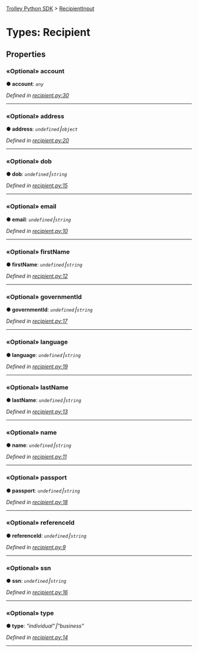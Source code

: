 [Trolley Python SDK](../README.md) > [RecipientInput](../types/recipient.md)



# Types: Recipient


## Properties
<a id="account"></a>

### «Optional» account

**●  account**:  *`any`* 

*Defined in [recipient.py:30](https://github.com/PaymentRails/python-sdk/tree/master/paymentrails/recipient.py#L29)*





___

<a id="address"></a>

### «Optional» address

**●  address**:  *`undefined`⎮`object`* 

*Defined in [recipient.py:20](https://github.com/PaymentRails/python-sdk/tree/master/paymentrails/recipient.py#L20)*





___

<a id="dob"></a>

### «Optional» dob

**●  dob**:  *`undefined`⎮`string`* 

*Defined in [recipient.py:15](https://github.com/PaymentRails/python-sdk/tree/master/paymentrails/recipient.py#L15)*




___

<a id="email"></a>

### «Optional» email

**●  email**:  *`undefined`⎮`string`* 

*Defined in [recipient.py:10](https://github.com/PaymentRails/python-sdk/tree/master/paymentrails/recipient.py#L10)*





___

<a id="firstname"></a>

### «Optional» firstName

**●  firstName**:  *`undefined`⎮`string`* 

*Defined in [recipient.py:12](https://github.com/PaymentRails/python-sdk/tree/master/paymentrails/recipient.py#L12)*





___

<a id="governmentid"></a>

### «Optional» governmentId

**●  governmentId**:  *`undefined`⎮`string`* 

*Defined in [recipient.py:17](https://github.com/PaymentRails/python-sdk/tree/master/paymentrails/recipient.py#L17)*





___

<a id="language"></a>

### «Optional» language

**●  language**:  *`undefined`⎮`string`* 

*Defined in [recipient.py:19](https://github.com/PaymentRails/python-sdk/tree/master/paymentrails/recipient.py#L19)*





___

<a id="lastname"></a>

### «Optional» lastName

**●  lastName**:  *`undefined`⎮`string`* 

*Defined in [recipient.py:13](https://github.com/PaymentRails/python-sdk/tree/master/paymentrails/recipient.py#L13)*





___

<a id="name"></a>

### «Optional» name

**●  name**:  *`undefined`⎮`string`* 

*Defined in [recipient.py:11](https://github.com/PaymentRails/python-sdk/tree/master/paymentrails/recipient.py#L11)*





___

<a id="passport"></a>

### «Optional» passport

**●  passport**:  *`undefined`⎮`string`* 

*Defined in [recipient.py:18](https://github.com/PaymentRails/python-sdk/tree/master/paymentrails/recipient.py#L18)*





___

<a id="referenceid"></a>

### «Optional» referenceId

**●  referenceId**:  *`undefined`⎮`string`* 

*Defined in [recipient.py:9](https://github.com/PaymentRails/python-sdk/tree/master/paymentrails/recipient.py#L9)*





___

<a id="ssn"></a>

### «Optional» ssn

**●  ssn**:  *`undefined`⎮`string`* 

*Defined in [recipient.py:16](https://github.com/PaymentRails/python-sdk/tree/master/paymentrails/recipient.py#L16)*





___

<a id="type"></a>

### «Optional» type

**●  type**:  *"individual"⎮"business"* 

*Defined in [recipient.py:14](https://github.com/PaymentRails/python-sdk/tree/master/paymentrails/recipient.py#L14)*





___


